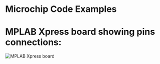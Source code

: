 # Microchip Code Examples

# MPLAB Xpress board showing pins connections:

![MPLAB Xpress board](https://s3-eu-west-1.amazonaws.com/microchip/MPLABXpress.png)<br>
